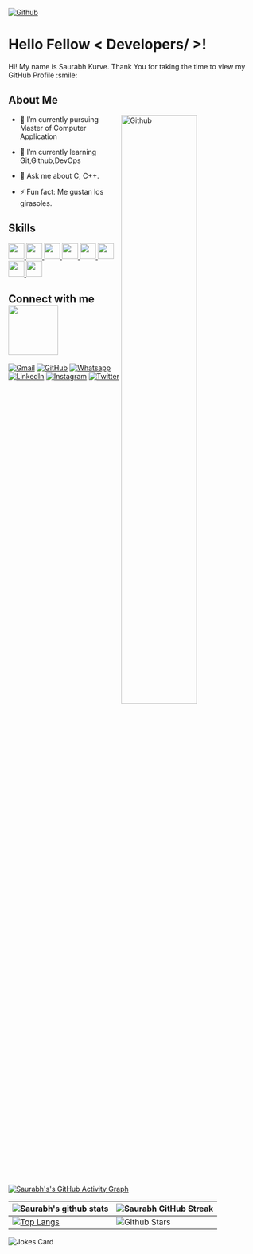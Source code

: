 [![Github](https://camo.githubusercontent.com/4ab57b25efede4ab2efb6a766643fb97b2dff60bfb6ecff341071b024fab4372/68747470733a2f2f6d69726f2e6d656469756d2e636f6d2f6d61782f313434342f312a5a352d6c576b797a635242356168676d3971797876672e706e67)](https://github.com/saurabhkurve)

<h1> Hello Fellow < Developers/ >! <!--<img src = "https://raw.githubusercontent.com/MartinHeinz/MartinHeinz/master/wave.gif" width = 50px>--> </h1>
<p align='center'> 
</p>

<div size='20px'> Hi! My name is Saurabh Kurve. Thank You for taking the time to view my GitHub Profile :smile: 
</div>
  
<h2> About Me <!--<img src = "https://media0.giphy.com/media/KDDpcKigbfFpnejZs6/giphy.gif?cid=ecf05e47oy6f4zjs8g1qoiystc56cu7r9tb8a1fe76e05oty&rid=giphy.gif" width = 80px>--></h2>
  
 <img width="55%" align="right" alt="Github" src="https://raw.githubusercontent.com/onimur/.github/master/.resources/git-header.svg" />

- 🔭 I’m currently pursuing Master of Computer Application
  
- 🌱 I’m currently learning Git,Github,DevOps
  
- 💬 Ask me about C, C++.
  
- ⚡ Fun fact: Me gustan los girasoles.

<h2> Skills <!--<img src = "https://media2.giphy.com/media/QssGEmpkyEOhBCb7e1/giphy.gif?cid=ecf05e47a0n3gi1bfqntqmob8g9aid1oyj2wr3ds3mg700bl&rid=giphy.gif" width = 32px>--> </h2>
<a href= https://github.com/saurabhkurve?tab=repositories&q=&type=&language=c&sort= > <img width ='32px' src ='https://raw.githubusercontent.com/rahulbanerjee26/githubAboutMeGenerator/main/icons/c.svg'> </a>
<a href= https://github.com/saurabhkurve?tab=repositories&q=&type=&language=cpp&sort= > <img width ='32px' src ='https://raw.githubusercontent.com/rahulbanerjee26/githubAboutMeGenerator/main/icons/cpp.svg'> </a>
<a href= https://github.com/saurabhkurve?tab=repositories&q=&type=&language=python&sort= > <img width ='32px' src ='https://raw.githubusercontent.com/rahulbanerjee26/githubAboutMeGenerator/main/icons/python.svg'> </a>
<a href= https://github.com/saurabhkurve?tab=repositories&q=&type=&language=html&sort= > <img width ='32px' src ='https://raw.githubusercontent.com/rahulbanerjee26/githubAboutMeGenerator/main/icons/html.svg'> </a>
<a href= https://github.com/saurabhkurve?tab=repositories&q=&type=&language=css&sort= > <img width ='32px' src ='https://raw.githubusercontent.com/rahulbanerjee26/githubAboutMeGenerator/main/icons/css.svg'> </a>
<a href= https://github.com/saurabhkurve?tab=repositories&q=&type=&language=javascript&sort= > <img width ='32px' src ='https://raw.githubusercontent.com/rahulbanerjee26/githubAboutMeGenerator/main/icons/javascript.svg'> </a>
<a href= https://github.com/Aditya664?tab=repositories&q=&type=&language=java&sort= > <img width ='32px' src ='https://raw.githubusercontent.com/rahulbanerjee26/githubAboutMeGenerator/main/icons/java.svg'> </a>
<a href= https://github.com/saurabhkurve?tab=repositories&q=&type=&language=docker&sort= > <img width ='32px' src ='https://raw.githubusercontent.com/rahulbanerjee26/githubAboutMeGenerator/main/icons/docker.svg'> </a>
  
 <h2> Connect with me <img src='https://raw.githubusercontent.com/ShahriarShafin/ShahriarShafin/main/Assets/handshake.gif' width="100px"> </h2>
<a href="mailto:saurabhkurve100@gmail.com"><img img src="https://img.shields.io/badge/gmail-%23EA4335.svg?style=plastic&logo=gmail&logoColor=white" alt="Gmail"/></a>
	<a href="https://github.com/7oSkaaa"><img src="https://img.shields.io/badge/github-%23181717.svg?style=plastic&logo=github&logoColor=white" alt="GitHub"/></a>
	<a href="https://wa.me/9767936572"><img src="https://img.shields.io/badge/whatsapp-%2325D366.svg?style=plastic&logo=whatsapp&logoColor=white" alt="Whatsapp"/></a>
	<a href="https://www.linkedin.com/in/saurabhkurve/"><img src="https://img.shields.io/badge/linkedin-%230A66C2.svg?style=plastic&logo=linkedin&logoColor=white" alt="LinkedIn"/></a>
	<a href="https://www.instagram.com/thesaurabhkurve/"><img src="https://img.shields.io/badge/instagram-%23E4405F.svg?style=plastic&logo=instagram&logoColor=white" alt="Instagram"/></a>
	<a href="https://www.twitter.com/saurabh_kurve/"><img src="https://img.shields.io/badge/twitter-%231DA1F2.svg?style=plastic&logo=twitter&logoColor=white" alt="Twitter"/></a>
</p>

<br>
<br>
  <br>
  
[![Saurabh's's GitHub Activity Graph](https://activity-graph.herokuapp.com/graph?username=saurabhkurve&theme=tokyonight)](https://git.io/praveenscience)

| ![Saurabh's github stats](https://github-readme-stats.vercel.app/api?username=saurabhkurve&show_icons=true&theme=tokyonight) | ![Saurabh GitHub Streak](https://github-readme-streak-stats.herokuapp.com/?user=saurabhkurve&theme=tokyonight) |
| --- | --- |
| [![Top Langs](https://github-readme-stats.vercel.app/api/top-langs/?username=saurabhkurve&langs_count=8)](https://github.com/anuraghazra/github-readme-stats) | ![Github Stars](https://github-readme-stats.vercel.app/api?username=saurabhkurve&show_icons=true&locale=en&count_private=true&hide_rank=true&custom_title=My%20GitHub%20Stats&disable_animations=true&theme=tokyonight) |
  
![Jokes Card](https://readme-jokes.vercel.app/api?theme=tokyonight)


<br>
 
  
  
  
  
<!--
**saurabhkurve/saurabhkurve** is a ✨ _special_ ✨ repository because its `README.md` (this file) appears on your GitHub profile.

Here are some ideas to get you started:

- 🔭 I’m currently working on ...
- 🌱 I’m currently learning ...
- 👯 I’m looking to collaborate on ...
- 🤔 I’m looking for help with ...
- 💬 Ask me about ...
- 📫 How to reach me: ...
- 😄 Pronouns: ...
- ⚡ Fun fact: ...
-->
